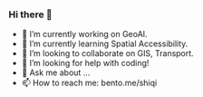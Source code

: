 ### Hi there 👋

<!--
**wsqstar/wsqstar** is a ✨ _special_ ✨ repository because its `README.md` (this file) appears on your GitHub profile.
-->


- 🔭 I’m currently working on GeoAI.
- 🌱 I’m currently learning Spatial Accessibility.
- 👯 I’m looking to collaborate on GIS, Transport.
- 🤔 I’m looking for help with coding!
- 💬 Ask me about ...
- 📫 How to reach me: bento.me/shiqi

<!--
<figure><embed src="https://wakatime.com/share/@018f003a-0ee4-4ae8-9cbe-1bd8bb223f37/707a9c5f-7a62-43bf-a020-541890ed5f31.svg"></embed></figure>
-->
